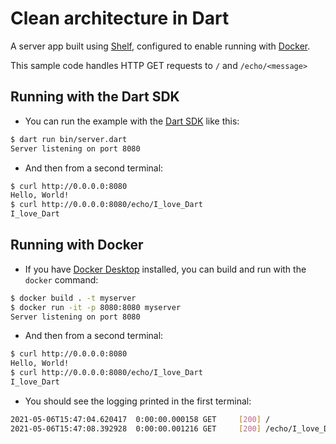 # Clean architecture in Dart

A server app built using [Shelf](https://pub.dev/packages/shelf),
configured to enable running with [Docker](https://www.docker.com/).

This sample code handles HTTP GET requests to `/` and `/echo/<message>`

## Running with the Dart SDK

* You can run the example with the [Dart SDK](https://dart.dev/get-dart)
like this:

```bash
$ dart run bin/server.dart
Server listening on port 8080
```

* And then from a second terminal:

```bash
$ curl http://0.0.0.0:8080
Hello, World!
$ curl http://0.0.0.0:8080/echo/I_love_Dart
I_love_Dart
```

## Running with Docker

* If you have [Docker Desktop](https://www.docker.com/get-started) installed, you
can build and run with the `docker` command:

```bash
$ docker build . -t myserver
$ docker run -it -p 8080:8080 myserver
Server listening on port 8080
```

* And then from a second terminal:

```bash
$ curl http://0.0.0.0:8080
Hello, World!
$ curl http://0.0.0.0:8080/echo/I_love_Dart
I_love_Dart
```

* You should see the logging printed in the first terminal:

```bash
2021-05-06T15:47:04.620417  0:00:00.000158 GET     [200] /
2021-05-06T15:47:08.392928  0:00:00.001216 GET     [200] /echo/I_love_Dart
```
